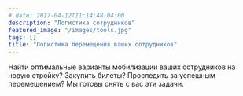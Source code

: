 ```yaml
---
# date: 2017-04-12T11:14:48-04:00
description: "Логистика сотрудников"
featured_image: "/images/tools.jpg"
tags: []
title: "Логистика перемещения ваших сотрудников"
---
```

Найти оптимальные варианты мобилизации ваших сотрудников на новую стройку? Закупить билеты? Проследить за успешным перемещением? Мы готовы снять с вас эти задачи.